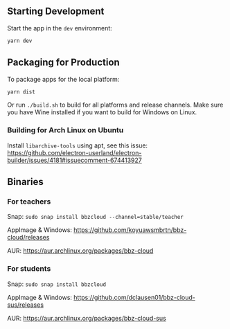 ## Starting Development

Start the app in the `dev` environment:

```bash
yarn dev
```

## Packaging for Production

To package apps for the local platform:

```bash
yarn dist
```

Or run `./build.sh` to build for all platforms and release channels. Make sure you have Wine installed if you want to build for Windows on Linux.

### Building for Arch Linux on Ubuntu

Install `libarchive-tools` using apt, see this issue: https://github.com/electron-userland/electron-builder/issues/4181#issuecomment-674413927

## Binaries

### For teachers

Snap: `sudo snap install bbzcloud --channel=stable/teacher`

AppImage & Windows: https://github.com/koyuawsmbrtn/bbz-cloud/releases

AUR: https://aur.archlinux.org/packages/bbz-cloud

### For students

Snap: `sudo snap install bbzcloud`

AppImage & Windows: https://github.com/dclausen01/bbz-cloud-sus/releases

AUR: https://aur.archlinux.org/packages/bbz-cloud-sus
